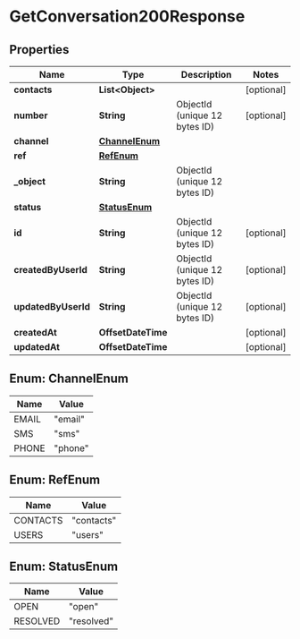 

# GetConversation200Response


## Properties

| Name | Type | Description | Notes |
|------------ | ------------- | ------------- | -------------|
|**contacts** | **List&lt;Object&gt;** |  |  [optional] |
|**number** | **String** | ObjectId (unique 12 bytes ID) |  [optional] |
|**channel** | [**ChannelEnum**](#ChannelEnum) |  |  |
|**ref** | [**RefEnum**](#RefEnum) |  |  |
|**_object** | **String** | ObjectId (unique 12 bytes ID) |  |
|**status** | [**StatusEnum**](#StatusEnum) |  |  |
|**id** | **String** | ObjectId (unique 12 bytes ID) |  [optional] |
|**createdByUserId** | **String** | ObjectId (unique 12 bytes ID) |  [optional] |
|**updatedByUserId** | **String** | ObjectId (unique 12 bytes ID) |  [optional] |
|**createdAt** | **OffsetDateTime** |  |  [optional] |
|**updatedAt** | **OffsetDateTime** |  |  [optional] |



## Enum: ChannelEnum

| Name | Value |
|---- | -----|
| EMAIL | &quot;email&quot; |
| SMS | &quot;sms&quot; |
| PHONE | &quot;phone&quot; |



## Enum: RefEnum

| Name | Value |
|---- | -----|
| CONTACTS | &quot;contacts&quot; |
| USERS | &quot;users&quot; |



## Enum: StatusEnum

| Name | Value |
|---- | -----|
| OPEN | &quot;open&quot; |
| RESOLVED | &quot;resolved&quot; |



